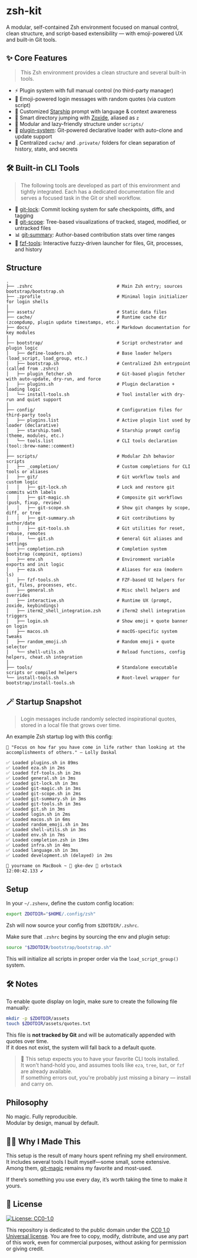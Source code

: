# zsh-kit

A modular, self-contained Zsh environment focused on manual control, clean structure, and script-based extensibility — with emoji-powered UX and built-in Git tools.

## ✨ Core Features

> This Zsh environment provides a clean structure and several built-in tools.

- ⚡️ Plugin system with full manual control (no third-party manager)
- 🌟 Emoji-powered login messages with random quotes (via custom script)
- 🚀 Customized [Starship](https://starship.rs) prompt with language & context awareness
- 🧭 Smart directory jumping with [Zoxide](https://github.com/ajeetdsouza/zoxide), aliased as `z`
- 🔧 Modular and lazy-friendly structure under `scripts/`
- 🧩 [plugin-system](docs/plugin-system.md): Git-powered declarative loader with auto-clone and update support
- 🧹 Centralized `cache/` and `.private/` folders for clean separation of history, state, and secrets

## 🛠 Built-in CLI Tools

> The following tools are developed as part of this environment and tightly integrated.
> Each has a dedicated documentation file and serves a focused task in the Git or shell workflow.

- 🔐 [git-lock](docs/git-lock.md): Commit locking system for safe checkpoints, diffs, and tagging
- 📂 [git-scope](docs/git-scope.md): Tree-based visualizations of tracked, staged, modified, or untracked files
- 📊 [git-summary](docs/git-summary.md): Author-based contribution stats over time ranges
- 🔎 [fzf-tools](docs/fzf-tools.md): Interactive fuzzy-driven launcher for files, Git, processes, and history

## Structure

```
.
├── .zshrc                                # Main Zsh entry; sources bootstrap/bootstrap.sh
├── .zprofile                             # Minimal login initializer for login shells
│
├── assets/                               # Static data files
├── cache/                                # Runtime cache dir (zcompdump, plugin update timestamps, etc.)
├── docs/                                 # Markdown documentation for key modules
│
├── bootstrap/                            # Script orchestrator and plugin logic
│   ├── define-loaders.sh                 # Base loader helpers (load_script, load_group, etc.)
│   ├── bootstrap.sh                      # Centralized Zsh entrypoint (called from .zshrc)
│   ├── plugin_fetcher.sh                 # Git-based plugin fetcher with auto-update, dry-run, and force
│   ├── plugins.sh                        # Plugin declaration + loading logic
│   └── install-tools.sh                  # Tool installer with dry-run and quiet support
│
├── config/                               # Configuration files for third-party tools
│   ├── plugins.list                      # Active plugin list used by loader (declarative)
│   ├── starship.toml                     # Starship prompt config (theme, modules, etc.)
│   └── tools.list                        # CLI tools declaration (tool::brew-name::comment)
│
├── scripts/                              # Modular Zsh behavior scripts
│   ├── _completion/                      # Custom completions for CLI tools or aliases
│   ├── git/                              # Git workflow tools and custom logic
│   │   ├── git-lock.sh                   # Lock and restore git commits with labels
│   │   ├── git-magic.sh                  # Composite git workflows (push, fixup, review)
│   │   ├── git-scope.sh                  # Show git changes by scope, diff, or tree
│   │   ├── git-summary.sh                # Git contributions by author/date
│   │   ├── git-tools.sh                  # Git utilities for reset, rebase, remotes
│   │   └── git.sh                        # General Git aliases and settings
│   ├── completion.zsh                    # Completion system bootstrap (compinit, options)
│   ├── env.sh                            # Environment variable exports and init logic
│   ├── eza.sh                            # Aliases for eza (modern ls)
│   ├── fzf-tools.sh                      # FZF-based UI helpers for git, files, processes, etc.
│   ├── general.sh                        # Misc shell helpers and overrides
│   ├── interactive.sh                    # Runtime UX (prompt, zoxide, keybindings)
│   ├── iterm2_shell_integration.zsh      # iTerm2 shell integration triggers
│   ├── login.sh                          # Show emoji + quote banner on login
│   ├── macos.sh                          # macOS-specific system tweaks
│   ├── random_emoji.sh                   # Random emoji + quote selector
│   └── shell-utils.sh                    # Reload functions, config helpers, cheat.sh integration
│
├── tools/                                # Standalone executable scripts or compiled helpers
└── install-tools.sh                      # Root-level wrapper for bootstrap/install-tools.sh
```

## 🪄 Startup Snapshot

> Login messages include randomly selected inspirational quotes, stored in a local file that grows over time.

An example Zsh startup log with this config:

```text
📜 "Focus on how far you have come in life rather than looking at the accomplishments of others." — Lolly Daskal

✅ Loaded plugins.sh in 89ms
✅ Loaded eza.sh in 2ms
✅ Loaded fzf-tools.sh in 2ms
✅ Loaded general.sh in 3ms
✅ Loaded git-lock.sh in 3ms
✅ Loaded git-magic.sh in 3ms
✅ Loaded git-scope.sh in 2ms
✅ Loaded git-summary.sh in 3ms
✅ Loaded git-tools.sh in 3ms
✅ Loaded git.sh in 3ms
✅ Loaded login.sh in 2ms
✅ Loaded macos.sh in 6ms
✅ Loaded random_emoji.sh in 3ms
✅ Loaded shell-utils.sh in 3ms
✅ Loaded env.sh in 7ms
✅ Loaded completion.zsh in 19ms
✅ Loaded infra.sh in 4ms
✅ Loaded language.sh in 3ms
✅ Loaded development.sh (delayed) in 2ms

🍎 yourname on MacBook ~ 🐋 gke-dev 🐳 orbstack
12:00:42.133 ✔︎
```

## Setup

In your `~/.zshenv`, define the custom config location:

```bash
export ZDOTDIR="$HOME/.config/zsh"
```

Zsh will now source your config from `$ZDOTDIR/.zshrc`.

Make sure that `.zshrc` begins by sourcing the env and plugin setup:

```bash
source "$ZDOTDIR/bootstrap/bootstrap.sh"
```

This will initialize all scripts in proper order via the `load_script_group()` system.

## 🛠 Notes

To enable quote display on login, make sure to create the following file manually:

```bash
mkdir -p $ZDOTDIR/assets
touch $ZDOTDIR/assets/quotes.txt
```

This file is **not tracked by Git** and will be automatically appended with quotes over time.  
If it does not exist, the system will fall back to a default quote.

> 🧰 This setup expects you to have your favorite CLI tools installed.  
> It won't hand-hold you, and assumes tools like `eza`, `tree`, `bat`, or `fzf` are already available.  
> If something errors out, you're probably just missing a binary — install and carry on.  

## Philosophy

No magic. Fully reproducible.  
Modular by design, manual by default.

## 🧑‍💻 Why I Made This

This setup is the result of many hours spent refining my shell environment.  
It includes several tools I built myself—some small, some extensive.  
Among them, [git-magic](scripts/git/git-magic.sh) remains my favorite and most-used.  

If there’s something you use every day, it’s worth taking the time to make it yours.

## 🪪 License

[![License: CC0-1.0](https://img.shields.io/badge/License-CC0%201.0-lightgrey.svg)](https://creativecommons.org/publicdomain/zero/1.0/)

This repository is dedicated to the public domain under the [CC0 1.0 Universal license](https://creativecommons.org/publicdomain/zero/1.0/).
You are free to copy, modify, distribute, and use any part of this work, even for commercial purposes, without asking for permission or giving credit.
